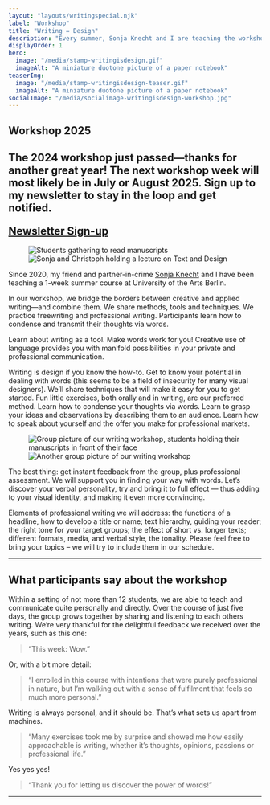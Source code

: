 ```yaml
---
layout: "layouts/writingspecial.njk"
label: "Workshop"
title: "Writing = Design"
description: "Every summer, Sonja Knecht and I are teaching the workshop “Writing = Design” at the Berlin Summer University of the Arts. Together with the students we explore writing as a design tool."
displayOrder: 1
hero:
  image: "/media/stamp-writingisdesign.gif"
  imageAlt: "A miniature duotone picture of a paper notebook"
teaserImg:
  image: "/media/stamp-writingisdesign-teaser.gif"
  imageAlt: "A miniature duotone picture of a paper notebook"
socialImage: "/media/socialimage-writingisdesign-workshop.jpg"
---
```


<div class="content-container">
  <div class="content container--narrow">
    <h2>Workshop 2025<h2>
    <p>The 2024 workshop just passed—thanks for another great year! The next workshop week will most likely be in July or August 2025. Sign up to my newsletter to stay in the loop and get notified.</p>
    <!-- <p>The next workshop will take place from XYZ, 2025. I‘d love to see you there—join us for a week of exploring writing as a design tool!</p> -->
    <a class="button" href="/newsletter">Newsletter Sign-up</a>
  </div>
</div>

<div class="content-container">
  <div class="content container--wide">
    <figure class="layout-grid--duo">
      <img src="/media/writing-is-design-workshop.jpg" alt="Students gathering to read manuscripts">
      <img src="/media/writing-is-design-sonja-christoph.jpg" alt="Sonja and Christoph holding a lecture on Text and Design">
    </figure>
  </div>
</div>

<div class="content-container">
  <div class="content container--narrow">
    <p>Since 2020, my friend and partner-in-crime <a href="https://txet.de/" target="_blank">Sonja Knecht</a> and I have been teaching a 1-week summer course at University of the Arts Berlin.</p>
    <p>In our workshop, we bridge the borders between creative and applied writing—and combine them. We share methods, tools and techniques. We practice freewriting and professional writing. Participants learn how to condense and transmit their thoughts via words.</p>
    <p>Learn about writing as a tool. Make words work for you! Creative use of language provides you with manifold possibilities in your private and professional communication.</p>
    <p>Writing is design if you know the how-to. Get to know your potential in dealing with words (this seems to be a field of insecurity for many visual designers). We’ll share techniques that will make it easy for you to get started. Fun little exercises, both orally and in writing, are our preferred method. Learn how to condense your thoughts via words. Learn to grasp your ideas and observations by describing them to an audience. Learn how to speak about yourself and the offer you make for professional markets.</p>
  </div>
</div>

<div class="content-container">
  <div class="content container--wide">
    <figure class="layout-grid--duo">
      <img src="/media/writing-is-design-class-2022.jpg" alt="Group picture of our writing workshop, students holding their manuscripts in front of their face">
      <img src="/media/writing-is-design-class-2023.jpg" alt="Another group picture of our writing workshop">
    </figure>
  </div>
</div>

<div class="content-container">
  <div class="content container--narrow">
    <p>The best thing: get instant feedback from the group, plus professional assessment. We will support you in finding your way with words. Let’s discover your verbal personality, try and bring it to full effect — thus adding to your visual identity, and making it even more convincing.</p>
    <p>Elements of professional writing we will address: the functions of a headline, how to develop a title or name; text hierarchy, guiding your reader; the right tone for your target groups; the effect of short vs. longer texts; different formats, media, and verbal style, the tonality. Please feel free to bring your topics – we will try to include them in our schedule.</p>
    <hr> 
    <h2>What participants say about the workshop</h2>
    <p>Within a setting of not more than 12 students, we are able to teach and communicate quite personally and directly. Over the course of just five days, the group grows together by sharing and listening to each others writing. We’re very thankful for the delightful feedback we received over the years, such as this one:</p>
    <blockquote><p>“This week: Wow.”</p></blockquote>
    <p>Or, with a bit more detail:</p>
    <blockquote><p>“I enrolled in this course with intentions that were purely professional in nature, but I’m walking out with a sense of fulfilment that feels so much more personal.”</p></blockquote>
    <p>Writing is always personal, and it should be. That’s what sets us apart from machines.</p>
    <blockquote><p>“Many exercises took me by surprise and showed me how easily approachable is writing, whether it’s thoughts, opinions, passions or professional life.”</p></blockquote>
    <p>Yes yes yes!</p>
    <blockquote><p>“Thank you for letting us discover the power of words!”</p></blockquote>
    <hr>
    <!-- <a class="button" href="https://summer-university.udk-berlin.de/?id=565">Sign up for this year’s class</a> -->
  </div>
</div>